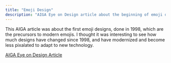 ```yaml
---
title: "Emoji Design"
description: "AIGA Eye on Design article about the beginning of emoji design"
---
```



This AIGA article was about the first emoji designs, done in 1998, which are the precursors to modern emojis. I thought it was interesting to see how much designs have changed since 1998, and have modernized and become less pixalated to adapt to new technology.


<a href="https://eyeondesign.aiga.org/the-story-of-the-worlds-first-emoji/"> AIGA Eye on Design Article </a>
